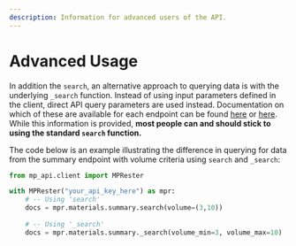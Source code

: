```yaml
---
description: Information for advanced users of the API.
---
```


# Advanced Usage

In addition the `search`, an alternative approach to querying data is with the underlying `_search` function. Instead of using input parameters defined in the client, direct API query parameters are used instead. Documentation on which of these are available for each endpoint can be found [here](https://api.materialsproject.org/docs) or [here](https://api.materialsproject.org/redoc). While this information is provided, **most people can and should stick to using the standard `search` function.**

The code below is an example illustrating the difference in querying for data from the summary endpoint with volume criteria using `search` and `_search`:

```python
from mp_api.client import MPRester

with MPRester("your_api_key_here") as mpr:
    # -- Using 'search'
    docs = mpr.materials.summary.search(volume=(3,10))
    
    # -- Using '_search'
    docs = mpr.materials.summary._search(volume_min=3, volume_max=10)
```
